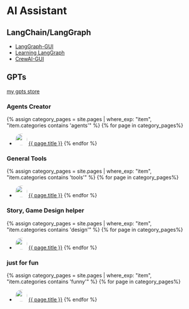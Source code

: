 # AI Assistant

## LangChain/LangGraph

* [LangGraph-GUI](https://github.com/LangGraph-GUI/LangGraph-GUI)
* [Learning LangGraph](https://github.com/LangGraph-GUI/LangGraph-learn)
* [CrewAI-GUI](https://github.com/LangGraph-GUI/CrewAI-GUI-Qt)

## GPTs

[my gpts store](https://gptstore.ai/creators/user-eUjRFH97y4YdV3EhRPqln3NB)

### Agents Creator
{% assign category_pages = site.pages | where_exp: "item", "item.categories contains 'agents'" %}
{% for page in category_pages%}
* <img src="/Agents/{{ page.url }}/image.webp" Height="32" style="border-radius: 50%; overflow: hidden;" />  <a href= "/Agents{{ page.url }}">{{ page.title }}</a>
{% endfor %}

### General Tools
{% assign category_pages = site.pages | where_exp: "item", "item.categories contains 'tools'" %}
{% for page in category_pages%}
* <img src="/Agents/{{ page.url }}/image.webp" Height="32" style="border-radius: 50%; overflow: hidden;" />  <a href= "/Agents{{ page.url }}">{{ page.title }}</a>
{% endfor %}

### Story, Game Design helper
{% assign category_pages = site.pages | where_exp: "item", "item.categories contains 'design'" %}
{% for page in category_pages%}
* <img src="/Agents/{{ page.url }}/image.webp" Height="32" style="border-radius: 50%; overflow: hidden;" />  <a href= "/Agents{{ page.url }}">{{ page.title }}</a>
{% endfor %}

### just for fun
{% assign category_pages = site.pages | where_exp: "item", "item.categories contains 'funny'" %}
{% for page in category_pages%}
* <img src="/Agents/{{ page.url }}/image.webp" Height="32" style="border-radius: 50%; overflow: hidden;" />  <a href= "/Agents{{ page.url }}">{{ page.title }}</a>
{% endfor %}